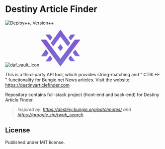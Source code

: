 # Destiny Article Finder

[![Deploy++, Version++](https://github.com/dev-brendanprice/DestinyArticleFinder/actions/workflows/deploy.yml/badge.svg)](https://github.com/dev-brendanprice/DestinyArticleFinder/actions/workflows/deploy.yml)

![daf_vault_icon](https://github.com/user-attachments/assets/c3a8ef0e-7d04-449d-9c69-0bd5b9781513)
<svg width="128" height="119" viewBox="0 0 128 119" fill="none" xmlns="http://www.w3.org/2000/svg">
<path d="M63.7721 0L32.3281 43.032L40.5961 53.736L63.7721 22.292L87.4281 53.736L95.6721 43.032L63.7721 0Z" fill="url(#paint0_linear_1558_72)" fill-opacity="0.8"/>
<path d="M17.396 31.6602H0L63.772 118.636L128 31.6602H110.176L63.772 94.1202L17.396 31.6602Z" fill="url(#paint1_linear_1558_72)" fill-opacity="0.8"/>
<path d="M63.7722 46.6162L55.0762 57.5362L63.7722 69.1242L72.2562 58.2042L63.7722 46.6162Z" fill="url(#paint2_linear_1558_72)" fill-opacity="0.8"/>
<path d="M16.9399 63.3438L25.6359 75.8158L17.6079 85.6358H1.33594L16.9399 63.3438Z" fill="url(#paint3_linear_1558_72)" fill-opacity="0.8"/>
<path d="M30.3201 83.1719L37.9201 93.4479L30.9881 102.144H15.6001L30.3201 83.1719Z" fill="url(#paint4_linear_1558_72)" fill-opacity="0.8"/>
<path d="M96.3398 83.1719L89.1958 92.9919L96.1278 101.476H110.604L96.3398 83.1719Z" fill="url(#paint5_linear_1558_72)" fill-opacity="0.8"/>
<path d="M103.488 74.4757L111.276 64.0117L126.664 85.6357L111.944 84.9677L103.488 74.4757Z" fill="url(#paint6_linear_1558_72)" fill-opacity="0.8"/>
<path d="M111.276 15.6006L97.2282 34.5726L89.8682 25.4206L97.2282 15.6006H111.276Z" fill="url(#paint7_linear_1558_72)" fill-opacity="0.8"/>
<path d="M30.3201 15.6007L37.9201 25.4207L30.3201 35.2407L15.6001 15.5967L30.3201 15.6007Z" fill="url(#paint8_linear_1558_72)" fill-opacity="0.8"/>
<defs>
<linearGradient id="paint0_linear_1558_72" x1="64.0001" y1="0" x2="64.0001" y2="53.736" gradientUnits="userSpaceOnUse">
<stop stop-color="#5F2CC7"/>
<stop offset="1" stop-color="#5D4ECA"/>
</linearGradient>
<linearGradient id="paint1_linear_1558_72" x1="64" y1="31.6602" x2="64" y2="118.636" gradientUnits="userSpaceOnUse">
<stop stop-color="#5F2CC7"/>
<stop offset="1" stop-color="#5D4ECA"/>
</linearGradient>
<linearGradient id="paint2_linear_1558_72" x1="63.6662" y1="46.6162" x2="63.6662" y2="69.1242" gradientUnits="userSpaceOnUse">
<stop stop-color="#5F2CC7"/>
<stop offset="1" stop-color="#5D4ECA"/>
</linearGradient>
<linearGradient id="paint3_linear_1558_72" x1="13.4859" y1="63.3438" x2="13.4859" y2="85.6358" gradientUnits="userSpaceOnUse">
<stop stop-color="#5F2CC7"/>
<stop offset="1" stop-color="#5D4ECA"/>
</linearGradient>
<linearGradient id="paint4_linear_1558_72" x1="26.7601" y1="83.1719" x2="26.7601" y2="102.144" gradientUnits="userSpaceOnUse">
<stop stop-color="#5F2CC7"/>
<stop offset="1" stop-color="#5D4ECA"/>
</linearGradient>
<linearGradient id="paint5_linear_1558_72" x1="99.8998" y1="83.1719" x2="99.8998" y2="101.476" gradientUnits="userSpaceOnUse">
<stop stop-color="#5F2CC7"/>
<stop offset="1" stop-color="#5D4ECA"/>
</linearGradient>
<linearGradient id="paint6_linear_1558_72" x1="115.076" y1="64.0117" x2="115.076" y2="85.6357" gradientUnits="userSpaceOnUse">
<stop stop-color="#5F2CC7"/>
<stop offset="1" stop-color="#5D4ECA"/>
</linearGradient>
<linearGradient id="paint7_linear_1558_72" x1="100.572" y1="15.6006" x2="100.572" y2="34.5726" gradientUnits="userSpaceOnUse">
<stop stop-color="#5F2CC7"/>
<stop offset="1" stop-color="#5D4ECA"/>
</linearGradient>
<linearGradient id="paint8_linear_1558_72" x1="26.7601" y1="15.5967" x2="26.7601" y2="35.2407" gradientUnits="userSpaceOnUse">
<stop stop-color="#5F2CC7"/>
<stop offset="1" stop-color="#5D4ECA"/>
</linearGradient>
</defs>
</svg>


This is a third-party API tool, which provides string-matching and " CTRL+F " functionality for Bungie.net News articles. Visit the website: https://destinyarticlefinder.com

Repository contains full-stack project (front-end and back-end) for Destiny Article Finder.

> _Inspired by: https://destiny.bungie.org/patchnotes/ and https://groogle.zip/twab_search_

## License

Published under MIT license.
